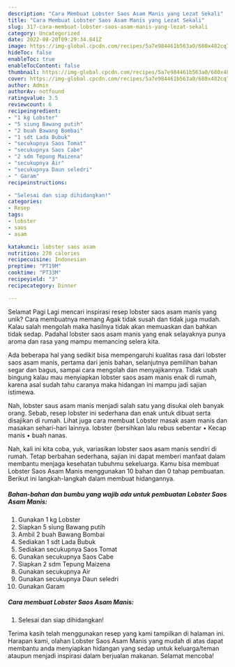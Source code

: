 ```yaml
---
description: "Cara Membuat Lobster Saos Asam Manis yang Lezat Sekali"
title: "Cara Membuat Lobster Saos Asam Manis yang Lezat Sekali"
slug: 317-cara-membuat-lobster-saos-asam-manis-yang-lezat-sekali
category: Uncategorized
date: 2022-08-20T09:29:34.841Z
image: https://img-global.cpcdn.com/recipes/5a7e984461b563a0/680x482cq70/lobster-saos-asam-manis-foto-resep-utama.jpg
hideToc: false
enableToc: true
enableTocContent: false
thumbnail: https://img-global.cpcdn.com/recipes/5a7e984461b563a0/680x482cq70/lobster-saos-asam-manis-foto-resep-utama.jpg
cover: https://img-global.cpcdn.com/recipes/5a7e984461b563a0/680x482cq70/lobster-saos-asam-manis-foto-resep-utama.jpg
author: Admin
authorAv: notfound
ratingvalue: 3.5
reviewcount: 6
recipeingredient:
- "1 kg Lobster"
- "5 siung Bawang putih"
- "2 buah Bawang Bombai"
- "1 sdt Lada Bubuk"
- "secukupnya Saos Tomat"
- "secukupnya Saos Cabe"
- "2 sdm Tepung Maizena"
- "secukupnya Air"
- "secukupnya Daun seledri"
- " Garam"
recipeinstructions:

- "Selesai dan siap dihidangkan!"
categories:
- Resep
tags:
- lobster
- saos
- asam

katakunci: lobster saos asam 
nutrition: 270 calories
recipecuisine: Indonesian
preptime: "PT19M"
cooktime: "PT33M"
recipeyield: "3"
recipecategory: Dinner

---
```



Selamat Pagi Lagi mencari inspirasi resep lobster saos asam manis yang unik? Cara membuatnya memang Agak tidak susah dan tidak juga mudah. Kalau salah mengolah maka hasilnya tidak akan memuaskan dan bahkan tidak sedap. Padahal lobster saos asam manis yang enak selayaknya punya aroma dan rasa yang mampu memancing selera kita.


Ada beberapa hal yang sedikit bisa mempengaruhi kualitas rasa dari lobster saos asam manis, pertama dari jenis bahan, selanjutnya pemilihan bahan segar dan bagus, sampai cara mengolah dan menyajikannya. Tidak usah bingung kalau mau menyiapkan lobster saos asam manis enak di rumah, karena asal sudah tahu caranya maka hidangan ini mampu jadi sajian istimewa.

Nah, lobster saus asam manis menjadi salah satu yang disukai oleh banyak orang. Sebab, resep lobster ini sederhana dan enak untuk dibuat serta disajikan di rumah. Lihat juga cara membuat Lobster masak asam manis dan masakan sehari-hari lainnya. lobster (bersihkan lalu rebus sebentar • Kecap manis • buah nanas.


Nah, kali ini kita coba, yuk, variasikan lobster saos asam manis sendiri di rumah. Tetap berbahan sederhana, sajian ini dapat memberi manfaat dalam membantu menjaga kesehatan tubuhmu sekeluarga. Kamu bisa membuat Lobster Saos Asam Manis menggunakan 10 bahan dan 0 tahap pembuatan. Berikut ini langkah-langkah dalam membuat hidangannya.

<!--inarticleads1-->

##### Bahan-bahan dan bumbu yang wajib ada untuk pembuatan Lobster Saos Asam Manis:

1. Gunakan 1 kg Lobster
1. Siapkan 5 siung Bawang putih
1. Ambil 2 buah Bawang Bombai
1. Sediakan 1 sdt Lada Bubuk
1. Sediakan secukupnya Saos Tomat
1. Gunakan secukupnya Saos Cabe
1. Siapkan 2 sdm Tepung Maizena
1. Gunakan secukupnya Air
1. Gunakan secukupnya Daun seledri
1. Gunakan  Garam




<!--inarticleads2-->

##### Cara membuat Lobster Saos Asam Manis:


1. Selesai dan siap dihidangkan!



Terima kasih telah menggunakan resep yang kami tampilkan di halaman ini. Harapan kami, olahan Lobster Saos Asam Manis yang mudah di atas dapat membantu anda menyiapkan hidangan yang sedap untuk keluarga/teman ataupun menjadi inspirasi dalam berjualan makanan. Selamat mencoba!
